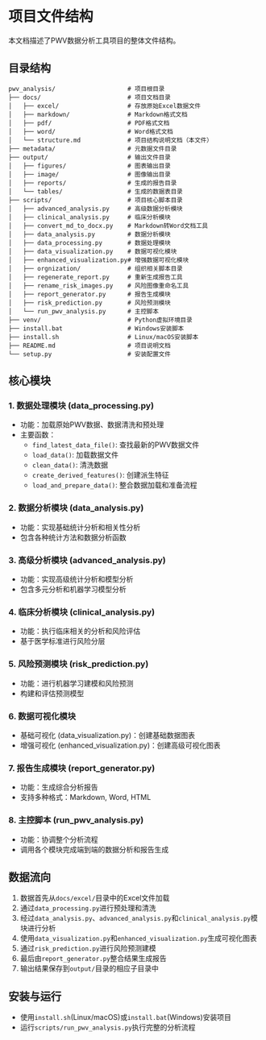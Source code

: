 # 项目文件结构

本文档描述了PWV数据分析工具项目的整体文件结构。

## 目录结构

```
pwv_analysis/                    # 项目根目录
├── docs/                        # 项目文档目录
│   ├── excel/                   # 存放原始Excel数据文件
│   ├── markdown/                # Markdown格式文档
│   ├── pdf/                     # PDF格式文档
│   ├── word/                    # Word格式文档
│   └── structure.md             # 项目结构说明文档（本文件）
├── metadata/                    # 元数据文件目录
├── output/                      # 输出文件目录
│   ├── figures/                 # 图表输出目录
│   ├── image/                   # 图像输出目录
│   ├── reports/                 # 生成的报告目录
│   └── tables/                  # 生成的数据表目录
├── scripts/                     # 项目核心脚本目录
│   ├── advanced_analysis.py     # 高级数据分析模块
│   ├── clinical_analysis.py     # 临床分析模块
│   ├── convert_md_to_docx.py    # Markdown转Word文档工具
│   ├── data_analysis.py         # 数据分析模块
│   ├── data_processing.py       # 数据处理模块
│   ├── data_visualization.py    # 数据可视化模块
│   ├── enhanced_visualization.py# 增强数据可视化模块
│   ├── orgnization/             # 组织相关脚本目录
│   ├── regenerate_report.py     # 重新生成报告工具
│   ├── rename_risk_images.py    # 风险图像重命名工具
│   ├── report_generator.py      # 报告生成模块
│   ├── risk_prediction.py       # 风险预测模块
│   └── run_pwv_analysis.py      # 主控脚本
├── venv/                        # Python虚拟环境目录
├── install.bat                  # Windows安装脚本
├── install.sh                   # Linux/macOS安装脚本
├── README.md                    # 项目说明文档
└── setup.py                     # 安装配置文件
```

## 核心模块

### 1. 数据处理模块 (data_processing.py)

- 功能：加载原始PWV数据、数据清洗和预处理
- 主要函数：
  - `find_latest_data_file()`: 查找最新的PWV数据文件
  - `load_data()`: 加载数据文件
  - `clean_data()`: 清洗数据
  - `create_derived_features()`: 创建派生特征
  - `load_and_prepare_data()`: 整合数据加载和准备流程

### 2. 数据分析模块 (data_analysis.py)

- 功能：实现基础统计分析和相关性分析
- 包含各种统计方法和数据分析函数

### 3. 高级分析模块 (advanced_analysis.py)

- 功能：实现高级统计分析和模型分析
- 包含多元分析和机器学习模型分析

### 4. 临床分析模块 (clinical_analysis.py)

- 功能：执行临床相关的分析和风险评估
- 基于医学标准进行风险分层

### 5. 风险预测模块 (risk_prediction.py)

- 功能：进行机器学习建模和风险预测
- 构建和评估预测模型

### 6. 数据可视化模块

- 基础可视化 (data_visualization.py)：创建基础数据图表
- 增强可视化 (enhanced_visualization.py)：创建高级可视化图表

### 7. 报告生成模块 (report_generator.py)

- 功能：生成综合分析报告
- 支持多种格式：Markdown, Word, HTML

### 8. 主控脚本 (run_pwv_analysis.py)

- 功能：协调整个分析流程
- 调用各个模块完成端到端的数据分析和报告生成

## 数据流向

1. 数据首先从`docs/excel/`目录中的Excel文件加载
2. 通过`data_processing.py`进行预处理和清洗
3. 经过`data_analysis.py`、`advanced_analysis.py`和`clinical_analysis.py`模块进行分析
4. 使用`data_visualization.py`和`enhanced_visualization.py`生成可视化图表
5. 通过`risk_prediction.py`进行风险预测建模
6. 最后由`report_generator.py`整合结果生成报告
7. 输出结果保存到`output/`目录的相应子目录中

## 安装与运行

- 使用`install.sh`(Linux/macOS)或`install.bat`(Windows)安装项目
- 运行`scripts/run_pwv_analysis.py`执行完整的分析流程 